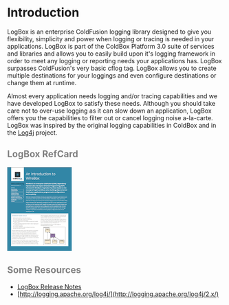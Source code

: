 # Introduction

LogBox is an enterprise ColdFusion logging library designed to give you flexibility, simplicity and power when logging or tracing is needed in your applications. LogBox is part of the ColdBox Platform 3.0 suite of services and libraries and allows you to easily build upon it's logging framework in order to meet any logging or reporting needs your applications has. LogBox surpasses ColdFusion's very basic cflog tag. LogBox allows you to create multiple destinations for your loggings and even configure destinations or change them at runtime.

Almost every application needs logging and/or tracing capabilities and we have developed LogBox to satisfy these needs. Although you should take care not to over-use logging as it can slow down an application, LogBox offers you the capabilities to filter out or cancel logging noise a-la-carte. LogBox was inspired by the original logging capabilities in ColdBox and in the [Log4j](http://logging.apache.org/log4j/2.x/) project.

<h2 style="color:grey">LogBox RefCard</h2>

<a href="https://github.com/ColdBox/cbox-refcards/raw/master/LogBox/LogBox-Refcard.pdf"><img src="./images/wirebox-refcard.png" ></a>

<h2 style="color:grey">Some Resources</h2>

* [LogBox Release Notes](http://logging.apache.org/log4j/)
* [http://logging.apache.org/log4j/](http://logging.apache.org/log4j/2.x/)


